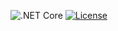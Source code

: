 <!-- (dl (section-meta Badges)) -->
![.NET Core](https://github.com/jason-kerney/project-sync/workflows/.NET%20Core/badge.svg)
[![License](https://img.shields.io/github/license/jason-kerney/project-sync)](https://github.com/jason-kerney/SafeSqlBuilder/blob/main/LICENSE)
